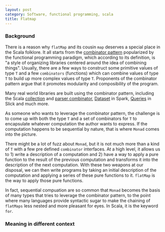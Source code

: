 ```yaml
---
layout: post
category: Software, functional programming, scala
title: Flatmap
---
```


### Background

There is a reason why `flatMap` and its cousin `map` deserves a special place in the Scala folklore. It all starts from the [combinator pattern](https://wiki.haskell.org/Combinator_pattern) popularized by the functional programming paradigm, which according to its definition, is "a style of organizing libraries centered around the idea of combining things". Usually, there are a few ways to construct some primitive values of type `T` and a few `combinators` (functions) which can combine values of type `T` to build up more complex values of type `T`. Proponents of the combinator pattern argue that it promotes modularity and composibility of the program.

Many real world libraries are built using the combinator pattern, including the Scala [collection](https://www.scala-lang.org/api/2.12.3/scala/collection/index.html) and [parser combinator](http://www.scala-lang.org/api/2.12.3/scala-parser-combinators/scala/util/parsing/combinator/Parsers.html), [Dataset](https://spark.apache.org/docs/2.1.0/api/java/org/apache/spark/sql/Dataset.html) in Spark, [Queries](http://slick.lightbend.com/doc/3.2.1/queries.html) in Slick and much more.

As someone who wants to leverage the combinator pattern, the challenge is to come up with both the type `T` and a set of combinators for `T` to encapsulate whatever computation the author wants to express. If the computation happens to be sequential by nature, that is where `Monad` comes into the picture.

There might be a lot of fuzz about `Monad`, but it is not much more than a kind of `T` with a few pre defined `combinator` interfaces. At a high level, it allows us to 1) write a description of a computation and 2) have a way to apply a pure function to the result of the previous computation and transforms it into the description of the next computation. With these two weapons at our disposal, we can then write programs by taking an initial description of the computation and applying a series of these pure functions to it. `flatMap` is the way to apply those pure functions.

In fact, sequential compuation are so common that `Monad` becomes the basis of many types that tries to leverage the combinator pattern, to the point where many languages provide syntactic sugar to make the chaining of `flatMaps` less nested and more pleasant for eyes. In Scala, it is the keyword `for`.


### Meaning in different context

